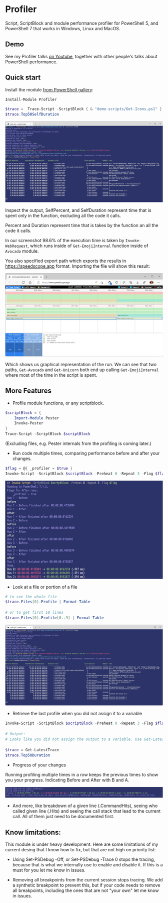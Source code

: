 # Profiler

Script, ScriptBlock and module performance profiler for PowerShell 5, and PowerShell 7 that works in Windows, Linux and MacOS. 

## Demo

See my Profiler talks [on Youtube](https://youtube.com/playlist?list=PL_47l_1HjEMJfMMsYBLIY35T7eLOyJz3C), together with other people's talks about PowerShell performance.

## Quick start

Install the module [from PowerShell gallery](https://www.powershellgallery.com/packages/Profiler/): 

```powershell
Install-Module Profiler
```

```powershell
$trace =  Trace-Script -ScriptBlock { & "demo-scripts/Get-Icons.ps1" } -ExportPath icons
$trace.Top50SelfDuration
```

![](images/Profile.jpg)

Inspect the output, SelfPercent, and SelfDuration represent time that is spent only in the function, excluding all the code it calls. 

Percent and Duration represent time that is takes by the function an all the code it calls.

In our screenshot 98.6% of the execution time is taken by `Invoke-WebRequest`, which runs inside of `Get-EmojiInternal` function inside of `Avocado` module.

You also specified export path which exports the results in https://speedscope.app format. Importing the file will show this result: 

![](images/speedscope-time-order.jpg)

Which shows us graphical representation of the run. We can see that two paths, `Get-Avocado` and `Get-Unicorn` both end up calling `Get-EmojiInternal` where most of the time in the script is spent.

## More Features 

- Profile module functions, or any scriptblock.
```powershell
$scriptBlock = { 
    Import-Module Pester
    Invoke-Pester
}
Trace-Script -ScriptBlock $scriptBlock
```

(Excluding files, e.g. Pester internals from the profiling is coming later.)


- Run code multiple times, comparing performance before and after your changes. 

```powershell
$flag = @{ _profiler = $true }
Invoke-Script -ScriptBlock $scriptBlock -Preheat 0 -Repeat 3 -Flag $flag
```

![](images/Compare.jpg)

- Look at a file or portion of a file

```powershell
# to see the whole file 
$trace.Files[0].Profile | Format-Table

# or to get first 10 lines 
$trace.Files[0].Profile[0..9] | Format-Table
```

![](images/Profile.jpg)

- Retrieve the last profile when you did not assign it to a variable 

```powershell 
Invoke-Script -ScriptBlock $scriptBlock -Preheat 0 -Repeat 3 -Flag $flag

# Output:
# Looks like you did not assign the output to a variable. Use Get-LatestTrace to retrieve the trace, e.g.: $trace = Get-LatestTrace

$trace = Get-LatestTrace
$trace.Top50Duration
```

- Progress of your changes

Running profiling multiple times in a row keeps the previous times to show you your progress. Indicating Before and After with B and A.

![](images/Progress.jpg)

- And more, like breakdown of a given line (.CommandHits), seeing who called given line (.Hits) and seeing the call stack that lead to the current call. All of them just need to be documented first. 

## Know limitations:

This module is under heavy development. Here are some limitations of my current desing that I know how to fix, but that are not high on priority list:

- Using Set-PSDebug -Off, or Set-PSDebug -Trace 0 stops the tracing, because that is what we internally use to enable and disable it. If this is a must for you let me know in issues.

- Removing all breakpoints from the current session stops tracing. We add a synthetic breakpoint to prevent this, but if your code needs to remove all breakpoints, including the ones that are not "your own" let me know in issues.










